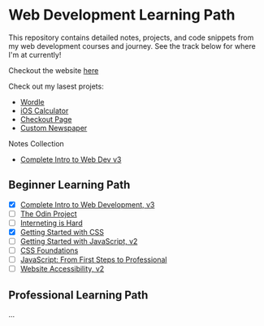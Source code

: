 # Web Development Learning Path

This repository contains detailed notes, projects, and code snippets from my web development courses and journey. See the track below for where I'm at currently!

Checkout the website [here](https://czhurdlespeed.github.io/WebDevJourney)

Check out my lasest projets:

- [Wordle](ComintroWebProjects/Wordle/index.html)
- [iOS Calculator](ComintroWebProjects/Calculator/index.html)
- [Checkout Page](ComintroWebProjects/CoffeeCheckout/index.html)
- [Custom Newspaper](ComintroWebProjects/NewsPaper/index.html)

Notes Collection

- [Complete Intro to Web Dev v3](Notes/CompleteIntroWebDev_v3.md)

## Beginner Learning Path

- [x] [Complete Intro to Web Development, v3](https://frontendmasters.com/courses/web-development-v3/)
- [ ] [The Odin Project](https://www.theodinproject.com/)
- [ ] [Interneting is Hard](https://internetingishard.netlify.app/)
- [x] [Getting Started with CSS](https://frontendmasters.com/courses/getting-started-css/)
- [ ] [Getting Started with JavaScript, v2](https://frontendmasters.com/courses/getting-started-javascript-v2/)
- [ ] [CSS Foundations](https://frontendmasters.com/courses/css-foundations/)
- [ ] [JavaScript: From First Steps to Professional](https://frontendmasters.com/courses/javascript-first-steps/)
- [ ] [Website Accessibility, v2](https://frontendmasters.com/courses/accessibility-v2/)

## Professional Learning Path

...
